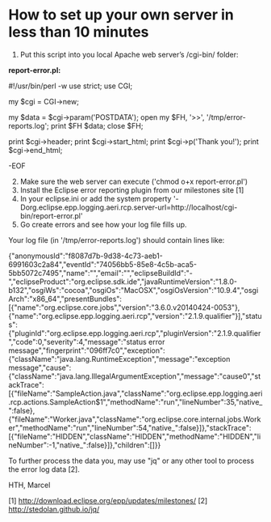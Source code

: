 How to set up your own server in less than 10 minutes
=====================================================

1. Put this script into you local Apache web server’s /cgi-bin/ folder:

**report-error.pl:**

#!/usr/bin/perl -w
use strict;
use CGI;

my $cgi = CGI->new;

my $data = $cgi->param('POSTDATA');
open my $FH, '>>', '/tmp/error-reports.log';
print $FH $data;
close $FH;

print $cgi->header;
print $cgi->start_html;
print $cgi->p('Thank you!');
print $cgi->end_html;

-EOF

2. Make sure the web server can execute ('chmod o+x report-error.pl')
3. Install the Eclipse error reporting plugin from our milestones site [1]
4. In your eclipse.ini or add the system property 
   '-Dorg.eclipse.epp.logging.aeri.rcp.server-url=http://localhost/cgi-bin/report-error.pl'
5. Go create errors and see how your log file fills up.


Your log file (in '/tmp/error-reports.log') should contain lines like:

{"anonymousId":"f8087d7b-9d38-4c73-aeb1-6991603c2a84","eventId":"74056bb5-85e8-4c5b-aca5-5bb5072c7495","name":"","email":"","eclipseBuildId":"-","eclipseProduct":"org.eclipse.sdk.ide","javaRuntimeVersion":"1.8.0-b132","osgiWs":"cocoa","osgiOs":"MacOSX","osgiOsVersion":"10.9.4","osgiArch":"x86_64","presentBundles":[{"name":"org.eclipse.core.jobs","version":"3.6.0.v20140424-0053"},{"name":"org.eclipse.epp.logging.aeri.rcp","version":"2.1.9.qualifier"}],"status":{"pluginId":"org.eclipse.epp.logging.aeri.rcp","pluginVersion":"2.1.9.qualifier","code":0,"severity":4,"message":"status error message","fingerprint":"096ff7c0","exception":{"className":"java.lang.RuntimeException","message":"exception message","cause":{"className":"java.lang.IllegalArgumentException","message":"cause0","stackTrace":[{"fileName":"SampleAction.java","className":"org.eclipse.epp.logging.aeri.rcp.actions.SampleAction$1","methodName":"run","lineNumber":35,"native_":false},{"fileName":"Worker.java","className":"org.eclipse.core.internal.jobs.Worker","methodName":"run","lineNumber":54,"native_":false}]},"stackTrace":[{"fileName":"HIDDEN","className":"HIDDEN","methodName":"HIDDEN","lineNumber":-1,"native_":false}]},"children":[]}}

To further process the data you, may use "jq" or any other tool to process the error log data [2].

HTH,
Marcel




[1] http://download.eclipse.org/epp/updates/milestones/
[2] http://stedolan.github.io/jq/